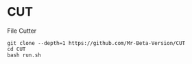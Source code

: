 # CUT
File Cutter

```
git clone --depth=1 https://github.com/Mr-Beta-Version/CUT
cd CUT
bash run.sh

```

